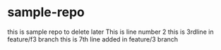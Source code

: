 # sample-repo
this is sample repo to delete later
This is line number 2
this is 3rdline in feature/f3 branch
this is 7th line added in feature/3 branch
